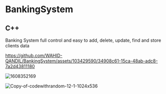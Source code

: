# BankingSystem 
## C++
Banking System full control and easy to add, delete, update, find and store clients data 



https://github.com/WAHID-QANDIL/BankingSystem/assets/103429590/34908c61-15ca-48ab-adc8-7a2d43811180



![1608352169](https://github.com/WAHID-QANDIL/BankingSystem/assets/103429590/33dcb2ed-3256-40d3-aa00-20032bb08f06)

![Copy-of-codewithrandom-12-1-1024x536](https://github.com/WAHID-QANDIL/BankingSystem/assets/103429590/44aa7182-c238-4a0e-be55-70ad5976cb00)




